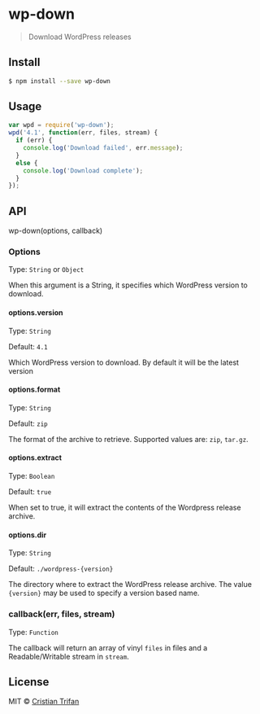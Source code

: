 # wp-down
> Download WordPress releases


## Install

```sh
$ npm install --save wp-down
```

## Usage

```js
var wpd = require('wp-down');
wpd('4.1', function(err, files, stream) {
  if (err) {
    console.log('Download failed', err.message);
  }
  else {
    console.log('Download complete');
  }
});
```

## API

wp-down(options, callback)

### Options 

Type: `String` or `Object`

When this argument is a String, it specifies which WordPress version to download.


#### options.version

Type: `String`

Default: `4.1`

Which WordPress version to download. By default it will be the latest version


#### options.format

Type: `String`

Default: `zip`

The format of the archive to retrieve. Supported values are: `zip`, `tar.gz`.


#### options.extract

Type: `Boolean`

Default: `true`

When set to true, it will extract the contents of the Wordpress release archive.


#### options.dir

Type: `String`

Default: `./wordpress-{version}`

The directory where to extract the WordPress release archive. The value `{version}` may be used to specify 
a version based name.


### callback(err, files, stream)

Type: `Function`

The callback will return an array of vinyl `files` in files and a Readable/Writable stream in `stream`.



## License

MIT © [Cristian Trifan](http://crissdev.com)
